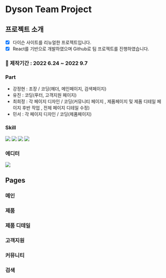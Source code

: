 # Dyson Team Project

## 프로젝트 소개

- [x] 다이슨 사이트를 리뉴얼한 프로젝트입니다.
- [x] React를 기반으로 개발하였으며 Github로 팀 프로젝트를 진행하였습니다.

### :calendar: 제작기간 : 2022 6.24 ~ 2022 9.7

### Part

- 강정현 : 조장 / 코딩(헤더, 메인페이지, 검색페이지)
- 유진 : 코딩(푸터, 고객지원 페이지)
- 최희정 : 각 페이지 디자인 / 코딩(커뮤니티 페이지 , 제품페이지 및 제품 디테일 페이지 후반 작업 , 전체 페이지 디테일 수정)
- 민서 : 각 페이지 디자인 / 코딩(제품페이지)

### Skill

<img src="https://img.shields.io/badge/html5-E34F26?style=for-the-badge&logo=html5&logoColor=white"> <img src="https://img.shields.io/badge/css-1572B6?style=for-the-badge&logo=css3&logoColor=white"> <img src="https://img.shields.io/badge/javascript-F7DF1E?style=for-the-badge&logo=javascript&logoColor=black"> <img src="https://img.shields.io/badge/React-61DAFB?style=for-the-badge&logo=javascript&logoColor=black">

### 에디터

<img src="https://img.shields.io/badge/visualstudio-007ACC?style=for-the-badge&logo=visualstudio&logoColor=white">

## Pages

### 메인

### 제품

### 제품 디테일

### 고객지원

### 커뮤니티

### 검색
